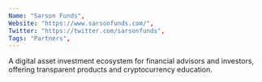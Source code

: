 ```yaml
--- 
Name: "Sarson Funds", 
Website: "https://www.sarsonfunds.com/", 
Twitter: "https://twitter.com/sarsonfunds", 
Tags: "Partners", 
--- 
```

<!--lang:en--> 
A digital asset investment ecosystem for financial advisors and investors, offering transparent products and cryptocurrency education.
<!--lang:es--] 
Un ecosistema de inversión en activos digitales para asesores financieros e inversores, que ofrece productos transparentes y educación sobre criptomonedas.
<!--lang:de--] 
Ein Ökosystem für Investitionen in digitale Vermögenswerte für Finanzberater und Investoren, das transparente Produkte und Schulungen zu Kryptowährungen bietet.
<!--lang:fr--] 
Un écosystème d'investissement en actifs numériques pour les conseillers financiers et les investisseurs, offrant des produits transparents et une formation sur la crypto-monnaie.
<!--lang:pl--] 
Ekosystem inwestowania w aktywa cyfrowe dla doradców finansowych i inwestorów, oferujący przejrzyste produkty i edukację kryptowalutową.
<!--lang:uk--] 
Екосистема інвестування цифрових активів для фінансових консультантів та інвесторів, яка пропонує прозорі продукти та навчання криптовалютам.
[!--lang:*--> 
